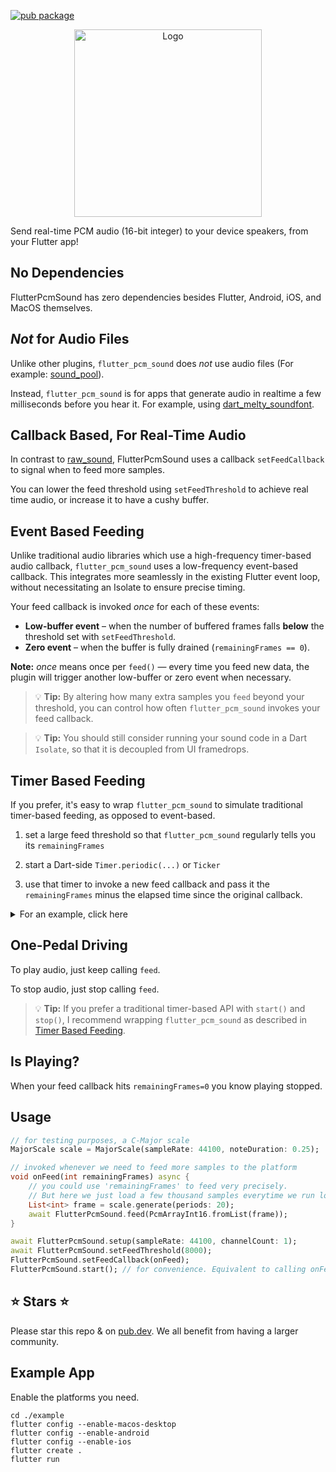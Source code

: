 [![pub package](https://img.shields.io/pub/v/flutter_pcm_sound.svg)](https://pub.dartlang.org/packages/flutter_pcm_sound)

<p align="center">
    <img alt="Logo" src="https://github.com/chipweinberger/flutter_pcm_sound/blob/master/site/logo.png?raw=true" style="height: 300px;" />
</p>

Send real-time PCM audio (16-bit integer) to your device speakers, from your Flutter app!

## No Dependencies

FlutterPcmSound has zero dependencies besides Flutter, Android, iOS, and MacOS themselves.

## *Not* for Audio Files

Unlike other plugins, `flutter_pcm_sound` does *not* use audio files (For example: [sound_pool](https://pub.dev/packages/soundpool)).

Instead, `flutter_pcm_sound` is for apps that generate audio in realtime a few milliseconds before you hear it. For example, using [dart_melty_soundfont](https://pub.dev/packages/dart_melty_soundfont).


## Callback Based, For Real-Time Audio

In contrast to [raw_sound](https://pub.dev/packages/raw_sound), FlutterPcmSound uses a callback `setFeedCallback` to signal when to feed more samples.

You can lower the feed threshold using `setFeedThreshold` to achieve real time audio, or increase it to have a cushy buffer.

## Event Based Feeding

Unlike traditional audio libraries which use a high-frequency timer-based audio callback, `flutter_pcm_sound` uses a low-frequency event-based callback. This integrates more seamlessly in the existing Flutter event loop, without necessitating an Isolate to ensure precise timing.

Your feed callback is invoked _once_ for each of these events:
- **Low-buffer event** – when the number of buffered frames falls **below** the threshold set with `setFeedThreshold`.
- **Zero event** – when the buffer is fully drained (`remainingFrames == 0`).

**Note:** _once_ means once per `feed()` — every time you feed new data, the plugin will trigger another low-buffer or zero event when necessary.

> 💡 **Tip:**  By altering how many extra samples you `feed` beyond your threshold, you can control how often `flutter_pcm_sound` invokes your feed callback.

> 💡 **Tip:** You should still consider running your sound code in a Dart `Isolate`, so that it is decoupled from UI framedrops.

## Timer Based Feeding

If you prefer, it's easy to wrap `flutter_pcm_sound` to simulate traditional timer-based feeding, as opposed to event-based.

 1) set a large feed threshold so that `flutter_pcm_sound` regularly tells you its `remainingFrames` 
 
 2) start a Dart-side `Timer.periodic(...)` or `Ticker` 
 
 3) use that timer to invoke a new feed callback and pass it the `remainingFrames` minus the elapsed time since the original callback. 
 
 <details>
<summary> For an example, click here</summary>

```dart
import 'dart:async';
import 'package:flutter_pcm_sound/flutter_pcm_sound.dart';

typedef FeedCallback = List<int> Function(int remainingFrames);

class SoundTimer {
  // --- config ---
  static int _sampleRate = 48000;
  static int _channelCount = 1;
  static int _tickHz = 60;

  // --- state ---
  static FeedCallback? _onFeed;
  static bool _isSetup = false;
  static bool _playing = false;
  static Timer? _timer;

  // last native event snapshot
  static int _lastEventFrames = 0;
  static int _lastEventMicros = 0; // timestamp

  // for UI
  static bool get isPlaying => _playing;

  static Future<void> setup({
    int sampleRate = 48000,
    int channelCount = 1,
    int tickHz = 60,
    IosAudioCategory iosAudioCategory = IosAudioCategory.playback,
    bool iosAllowBackgroundAudio = false,
  }) async {
    _sampleRate = sampleRate;
    _channelCount = channelCount;
    _tickHz = tickHz;

    await FlutterPcmSound.setup(
      sampleRate: _sampleRate,
      channelCount: _channelCount,
      iosAudioCategory: iosAudioCategory,
      iosAllowBackgroundAudio: iosAllowBackgroundAudio,
    );

    // Huge threshold → plugin periodically reports remainingFrames.
    await FlutterPcmSound.setFeedThreshold(_sampleRate * 60 * 60 * 24 * 365);

    FlutterPcmSound.setFeedCallback((remaining) {
      _lastEventFrames = remaining;
      _lastEventMicros = _nowMicros();
      if (remaining == 0 && _playing) {
        // Refill ASAP, but outside the native callback.
        scheduleMicrotask(_tick);
      }
    });

    _isSetup = true;
  }

  
  static void setFeedCallback(FeedCallback? cb) => _onFeed = cb;

  static Future<void> start() async {
    if (!_isSetup) throw StateError('Call SoundTimer.setup(...) first.');
    if (_playing) return;

    _playing = true;
    FlutterPcmSound.start();

    final period = Duration(milliseconds: (1000 / _tickHz).round());
    _timer ??= Timer.periodic(period, (_) => _tick());
  }

  /// Stop. Guarantees no further feed() calls after this returns.
  static Future<void> stop() async {
    if (!_playing && _timer == null) return;
    _playing = false;
    _timer?.cancel();
    _timer = null;
  }

  // --- internals ---

  static void _tick() async {
    if (!_playing) return;

    final estRemaining = _estimatedRemainingFramesNow();
    if (_onFeed == null) return;

    final samples = _onFeed!(estRemaining);
    if (samples.isEmpty) return;

    if (!_playing) return; // guard before async
    await FlutterPcmSound.feed(PcmArrayInt16.fromList(samples));
  }

  static int _estimatedRemainingFramesNow() {
    final lastFrames = _lastEventFrames;
    final lastMicros = _lastEventMicros;
    if (lastMicros == 0) return 0;

    final elapsedMicros = _nowMicros() - lastMicros;
    final elapsedFrames = ((elapsedMicros / 1e6) * _sampleRate).round();
    final est = lastFrames - elapsedFrames;
    return est > 0 ? est : 0;
  }

  static int _nowMicros() => DateTime.now().microsecondsSinceEpoch;
}
```
</details>

## One-Pedal Driving

To play audio, just keep calling `feed`. 

To stop audio, just stop calling `feed`.

> 💡 **Tip:** If you prefer a traditional timer-based API with `start()` and `stop()`, I recommend wrapping `flutter_pcm_sound` as described in [Timer Based Feeding](#timer-based-feeding).

## Is Playing?

When your feed callback hits `remainingFrames=0` you know playing stopped.

## Usage

```dart
// for testing purposes, a C-Major scale 
MajorScale scale = MajorScale(sampleRate: 44100, noteDuration: 0.25);

// invoked whenever we need to feed more samples to the platform
void onFeed(int remainingFrames) async {
    // you could use 'remainingFrames' to feed very precisely.
    // But here we just load a few thousand samples everytime we run low.
    List<int> frame = scale.generate(periods: 20);
    await FlutterPcmSound.feed(PcmArrayInt16.fromList(frame));
}

await FlutterPcmSound.setup(sampleRate: 44100, channelCount: 1);
await FlutterPcmSound.setFeedThreshold(8000); 
FlutterPcmSound.setFeedCallback(onFeed);
FlutterPcmSound.start(); // for convenience. Equivalent to calling onFeed(0);
```

## ⭐ Stars ⭐

Please star this repo & on [pub.dev](https://pub.dev/packages/flutter_pcm_sound). We all benefit from having a larger community.

## Example App

Enable the platforms you need.

```
cd ./example                      
flutter config --enable-macos-desktop                                                      
flutter config --enable-android 
flutter config --enable-ios 
flutter create .
flutter run
```



